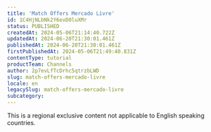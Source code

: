 ```yaml
---
title: 'Match Offers Mercado Livre'
id: 1C4HjNLbNk2Y6evD0luXMr
status: PUBLISHED
createdAt: 2024-05-06T21:14:40.722Z
updatedAt: 2024-06-20T21:30:01.461Z
publishedAt: 2024-06-20T21:30:01.461Z
firstPublishedAt: 2024-05-06T21:49:40.831Z
contentType: tutorial
productTeam: Channels
author: 2p7evLfTcDrhc5qtrzbLWD
slug: match-offers-mercado-livre
locale: en
legacySlug: match-offers-mercado-livre
subcategory: 
---
```


<div class="alert alert-warning">
This is a regional exclusive content not applicable to English speaking countries.
  </div> 

